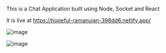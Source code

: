 This is a Chat Application built using Node, Socket and React

It is live at https://hopeful-ramanujan-398dd6.netlify.app/

![image](https://user-images.githubusercontent.com/63255932/122650588-70cd7000-d151-11eb-9013-7d5a45ee2334.png)

![image](https://user-images.githubusercontent.com/63255932/122650599-82af1300-d151-11eb-8ec8-184220c32e7c.png)
